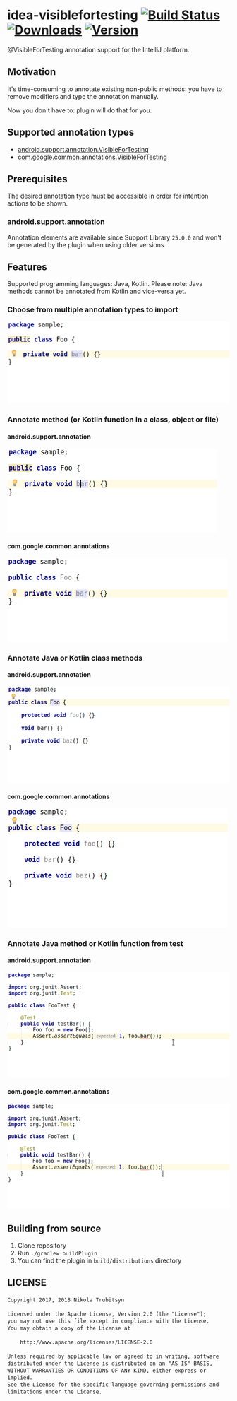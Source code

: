 # idea-visiblefortesting [![Build Status](https://travis-ci.org/trubitsyn/idea-visiblefortesting.svg?branch=master)](https://travis-ci.org/trubitsyn/idea-visiblefortesting) [![Downloads](https://img.shields.io/jetbrains/plugin/d/9952-visiblefortesting.svg)](https://plugins.jetbrains.com/plugin/9952-visiblefortesting) [![Version](https://img.shields.io/jetbrains/plugin/v/9952-visiblefortesting.svg)](https://plugins.jetbrains.com/plugin/9952-visiblefortesting)

@VisibleForTesting annotation support for the IntelliJ platform.

## Motivation

It's time-consuming to annotate existing non-public methods: you have to remove modifiers and type the annotation manually.

Now you don't have to: plugin will do that for you.

## Supported annotation types

* [android.support.annotation.VisibleForTesting](https://developer.android.com/reference/android/support/annotation/VisibleForTesting.html)
* [com.google.common.annotations.VisibleForTesting](https://google.github.io/guava/releases/19.0/api/docs/com/google/common/annotations/VisibleForTesting.html)

## Prerequisites

The desired annotation type must be accessible in order for intention actions to be shown.

### android.support.annotation

Annotation elements are available since Support Library `25.0.0` and won't be generated by the plugin when using older versions.

## Features

Supported programming languages: Java, Kotlin. Please note: Java methods cannot be annotated from Kotlin and vice-versa yet.

### Choose from multiple annotation types to import

![Choose annotation type](img/choose-annotation-type.gif)

### Annotate method (or Kotlin function in a class, object or file)

#### android.support.annotation

![Annotate method](img/android/annotate-method.gif)

#### com.google.common.annotations

![Annotate method](img/guava/annotate-method.gif)

### Annotate Java or Kotlin class methods

#### android.support.annotation

![Annotate class methods](img/android/annotate-class-methods.gif)

#### com.google.common.annotations

![Annotate class methods](img/guava/annotate-class-methods.gif)

### Annotate Java method or Kotlin function from test

#### android.support.annotation

![Annotate method from test](img/android/annotate-method-from-test.gif)

#### com.google.common.annotations

![Annotate method from test](img/guava/annotate-method-from-test.gif)

## Building from source

1. Clone repository
2. Run `./gradlew buildPlugin`
3. You can find the plugin in `build/distributions` directory

## LICENSE

```
Copyright 2017, 2018 Nikola Trubitsyn

Licensed under the Apache License, Version 2.0 (the "License");
you may not use this file except in compliance with the License.
You may obtain a copy of the License at

    http://www.apache.org/licenses/LICENSE-2.0

Unless required by applicable law or agreed to in writing, software
distributed under the License is distributed on an "AS IS" BASIS,
WITHOUT WARRANTIES OR CONDITIONS OF ANY KIND, either express or implied.
See the License for the specific language governing permissions and
limitations under the License.
```
